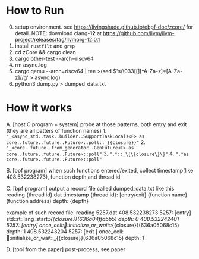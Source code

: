 How to Run
=====================
0. setup environment. see <https://livingshade.github.io/ebpf-doc/zcore/> for detail. NOTE: download clang-**12** at <https://github.com/llvm/llvm-project/releases/tag/llvmorg-12.0.1>
1. install `rustfilt` and `grep`
2. cd zCore && cargo clean
3. cargo other-test --arch=riscv64
4. rm async.log
5. cargo qemu --arch=riscv64 | tee >(sed $'s/\033[[][^A-Za-z]*[A-Za-z]//g' > async.log)
6. python3 dump.py > dumped_data.txt




How it works
======================
A. [host C program + system] probe at those patterns, both entry and exit (they are all patters of function names)
    1. `"_<async_std..task..builder..SupportTaskLocals<F> as core..future..future..Future>::poll::_{{closure}}"`
    2. `"_<core..future..from_generator..GenFuture<T> as core..future..future..Future>::poll"`
    3. `".*::_\{\{closure\}\}"`
    4. `".*as core..future..future..Future>::poll"`

B. [bpf program] when such functions entered/exited, collect timestamp(like 408.532238273), function depth and thread id

C. [bpf program] output a record file called dumped_data.txt like this
reading {thread id}.dat
timestamp   {thread id}: [entry/exit] {function name}(function address) depth: {depth}

example of such record file:
reading 5257.dat
408.532238273   5257: [entry] std::rt::lang_start::_{{closure}}(636a04ffabb5) depth: 0
408.532242401   5257: [entry] once_cell::imp::initialize_or_wait::_{{closure}}(636a05068c15) depth: 1
408.532243204   5257: [exit ] once_cell::imp::initialize_or_wait::_{{closure}}(636a05068c15) depth: 1

D. [tool from the paper] post-process, see paper
